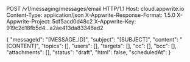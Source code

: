 POST /v1/messaging/messages/email HTTP/1.1
Host: cloud.appwrite.io
Content-Type: application/json
X-Appwrite-Response-Format: 1.5.0
X-Appwrite-Project: 5df5acd0d48c2
X-Appwrite-Key: 919c2d18fb5d4...a2ae413da83346ad2

{
  "messageId": "[MESSAGE_ID]",
  "subject": "[SUBJECT]",
  "content": "[CONTENT]",
  "topics": [],
  "users": [],
  "targets": [],
  "cc": [],
  "bcc": [],
  "attachments": [],
  "status": "draft",
  "html": false,
  "scheduledAt": 
}
